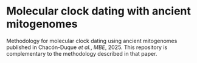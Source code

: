 # Molecular clock dating with ancient mitogenomes

Methodology for molecular clock dating using ancient mitogenomes published in Chacón-Duque _et al._, _MBE_, 2025. This repository is complementary to the methodology described in that paper.
